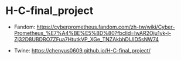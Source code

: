 # H-C-final_project

- Fandom: https://cyberprometheus.fandom.com/zh-tw/wiki/Cyber-Prometheus_%E7%A4%BE%E5%8D%80?fbclid=IwAR2Oju1yk-j-Zj32D8UBDRO7ZFua7HtutkVP_XGe_TNZAkbhDIJID5sNW74

- Twine: https://chenyus0609.github.io/H-C-final_project/ 
